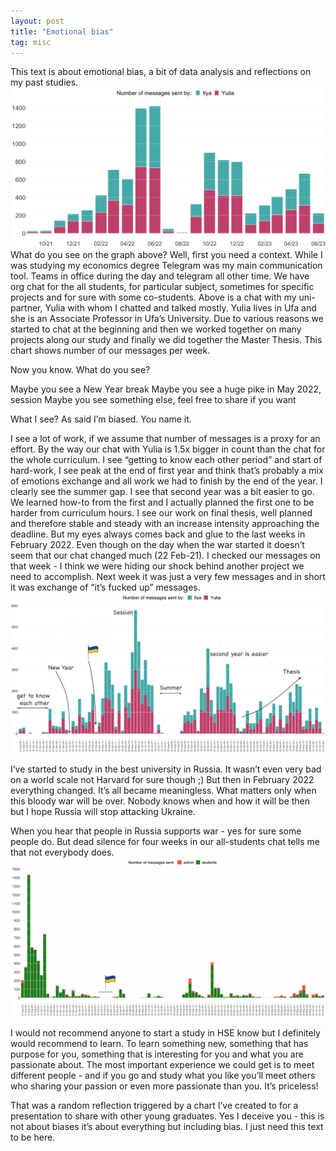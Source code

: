 ```yaml
---
layout: post
title: "Emotional bias"
tag: misc
---
```

This text is about emotional bias, a bit of data analysis and reflections on my past studies.
<img src="/images/2023-06-09/001.png">
What do you see on the graph above? Well, first you need a context. While I was studying my economics degree Telegram was my main communication tool. Teams in office during the day and telegram all other time. We have org chat for the all students, for particular subject, sometimes for specific projects and for sure with some co-students. Above is a chat with my uni-partner, Yulia with whom I chatted and talked mostly. Yulia lives in Ufa and she is an Associate Professor in Ufa’s University. Due to various reasons we started to chat at the beginning and then we worked together on many projects along our study and finally we did together the Master Thesis. This chart shows number of our messages per week.

Now you know. What do you see?

Maybe you see a New Year break
Maybe you see a huge pike in May 2022, session
Maybe you see something else, feel free to share if you want

What I see? As said I’m biased. You name it.

I see a lot of work, if we assume that number of messages is a proxy for an effort. By the way our chat with Yulia is 1.5x bigger in count than the chat for the whole curriculum. I see “getting to know each other period” and start of hard-work, I see peak at the end of first year and think that’s probably a mix of emotions exchange and all work we had to finish by the end of the year. I clearly see the summer gap. I see that second year was a bit easier to go. We learned how-to from the first and I actually planned the first one to be harder from curriculum hours. I see our work on final thesis, well planned and therefore stable and steady with an increase intensity approaching the deadline. But my eyes always comes back and glue to the last weeks in February 2022. Even though on the day when the war started it doesn’t seem that our chat changed much (22 Feb-21). I checked our messages on that week - I think we were hiding our shock behind another project we need to accomplish. Next week it was just a very few messages and in short it was exchange of “it’s fucked up” messages.
<img src="/images/2023-06-09/002.png">

I’ve started to study in the best university in Russia. It wasn’t even very bad on a world scale not Harvard for sure though ;) But then in February 2022 everything changed. It’s all became meaningless. What matters only when this bloody war will be over. Nobody knows when and how it will be then but I hope Russia will stop attacking Ukraine.

When you hear that people in Russia supports war - yes for sure some people do. But dead silence for four weeks in our all-students chat tells me that not everybody does. 
<img src="/images/2023-06-09/003.png">

I would not recommend anyone to start a study in HSE know but I definitely would recommend to learn. To learn something new, something that has purpose for you, something that is interesting for you and what you are passionate about. The most important experience we could get is to meet different people - and if you go and study what you like you’ll meet others who sharing your passion or even more passionate than you. It’s priceless!

That was a random reflection triggered by a chart I’ve created to for a presentation to share with other young graduates. Yes I deceive you - this is not about biases it’s about everything but including bias. I just need this text to be here. 